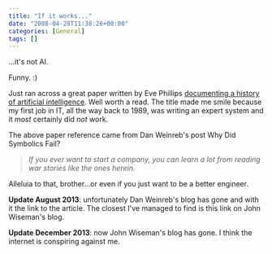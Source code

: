 ```yaml
---
title: "If it works..."
date: "2008-04-28T11:38:26+00:00"
categories: [General]
tags: []
---
```


...it's not AI.

Funny. :)

Just ran across a great paper written by Eve Phillips <a href="http://web.archive.org/web/20130509190108/http://www.sts.tu-harburg.de/~r.f.moeller/symbolics-info/ai-business.pdf">documenting a history of artificial intelligence</a>. Well worth a read. The title made me smile because my first job in IT, all the way back to 1989, was writing an expert system and it <em>most</em> certainly did <em>not</em> work.

The above paper reference came from Dan Weinreb's post Why Did Symbolics Fail?
<blockquote><em>If you ever want to start a company, you can learn a lot from reading war stories like the ones herein.</em></blockquote>
Alleluia to that, brother...or even if you just want to be a better engineer.

<strong>Update August 2013</strong>: unfortunately Dan Weinreb's blog has gone and with it the link to the article. The closest I've managed to find is this link on John Wiseman's blog.

<strong>Update December 2013</strong>: now John Wiseman's blog has gone. I think the internet is conspiring against me.
